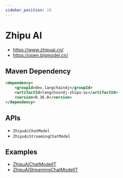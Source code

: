 ```yaml
---
sidebar_position: 18
---
```


# Zhipu AI

- https://www.zhipuai.cn/
- https://open.bigmodel.cn/


## Maven Dependency

```xml
<dependency>
    <groupId>dev.langchain4j</groupId>
    <artifactId>langchain4j-zhipu-ai</artifactId>
    <version>0.36.0</version>
</dependency>
```


## APIs

- `ZhipuAiChatModel`
- `ZhipuAiStreamingChatModel`


## Examples

- [ZhipuAiChatModelIT](https://github.com/langchain4j/langchain4j/blob/main/langchain4j-zhipu-ai/src/test/java/dev/langchain4j/model/zhipu/ZhipuAiChatModelIT.java)
- [ZhipuAiStreamingChatModelIT](https://github.com/langchain4j/langchain4j/blob/main/langchain4j-zhipu-ai/src/test/java/dev/langchain4j/model/zhipu/ZhipuAiStreamingChatModelIT.java)
